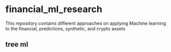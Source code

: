 # financial_ml_research
This repository contains different approaches on applying Machine learning to the financial, predictions, synthetic, and crypto assets

## tree ml
